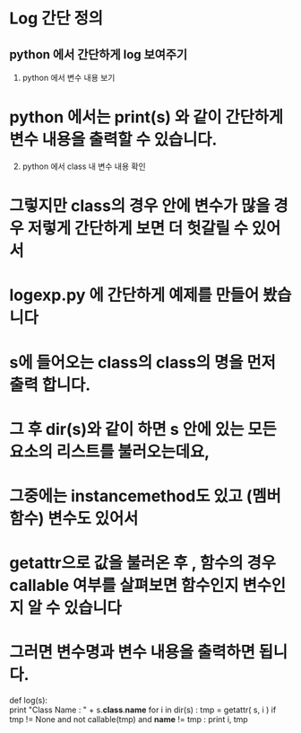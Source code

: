 Log 간단 정의
============

python 에서 간단하게 log 보여주기
-------------

1. python 에서 변수 내용 보기
# python 에서는 print(s) 와 같이 간단하게 변수 내용을 출력할 수 있습니다. 

2. python 에서 class 내 변수 내용 확인
# 그렇지만 class의 경우 안에 변수가 많을 경우 저렇게 간단하게 보면 더 헛갈릴 수 있어서
# logexp.py 에 간단하게 예제를 만들어 봤습니다

# s에 들어오는 class의 class의 명을 먼저 출력 합니다.
# 그 후 dir(s)와 같이 하면 s 안에 있는 모든 요소의 리스트를 불러오는데요,
# 그중에는 instancemethod도 있고 (멤버 함수) 변수도 있어서 
# getattr으로 값을 불러온 후 , 함수의 경우 callable 여부를 살펴보면 함수인지 변수인지 알 수 있습니다
# 그러면 변수명과 변수 내용을 출력하면 됩니다.

def log(s):    
    print "Class Name : " + s.__class__.__name__
    for i in dir(s) :
        tmp = getattr( s, i )
        if tmp != None and not callable(tmp) and  __name__ != tmp :
            print i, tmp